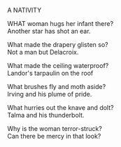 A NATIVITY  
  
WHAT woman hugs her infant there?  
Another star has shot an ear.  
  
What made the drapery glisten so?  
Not a man but Delacroix.  
  
What made the ceiling waterproof?  
Landor's tarpaulin on the roof  
  
What brushes fly and moth aside?  
Irving and his plume of pride.  
  
What hurries out the knave and dolt?  
Talma and his thunderbolt.  
  
Why is the woman terror-struck?  
Can there be mercy in that look?  
